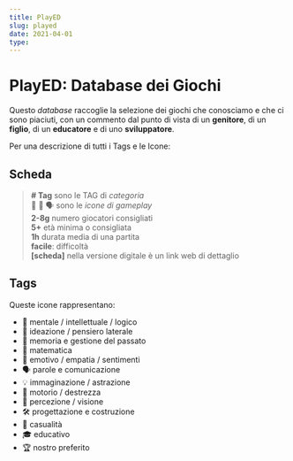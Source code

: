 ```yaml
---
title: PlayED
slug: played
date: 2021-04-01
type: 
---
```

# PlayED: Database dei Giochi

Questo _database_ raccoglie la selezione dei giochi che conosciamo e che ci sono piaciuti, con un commento dal punto di vista di un **genitore**, di un **figlio**, di un **educatore** e di uno **sviluppatore**.

Per una descrizione di tutti i Tags e le Icone:

## Scheda

> **# Tag** sono le TAG di *categoria*  
> 🧠 🧠 🗣 sono le *icone di gameplay*  
> **2-8g** numero giocatori consigliati  
> **5+** età minima o consigliata  
> **1h** durata media di una partita  
> **facile**: difficoltà  
>**\[scheda\]** nella versione digitale è un link web di dettaglio


## Tags

Queste icone rappresentano:

- 🧠 mentale / intellettuale / logico
- 💭 ideazione / pensiero laterale
- 📜 memoria e gestione del passato
- 🔢 matematica
- 🧡 emotivo / empatia / sentimenti
- 🗣 parole e comunicazione
- 💡 immaginazione / astrazione
- 💪 motorio / destrezza
- 👀 percezione / visione
- 🛠 progettazione e costruzione
- 🎲 casualità
- 🎓 educativo
- 🏆 nostro preferito
